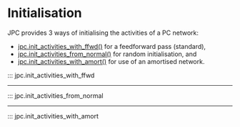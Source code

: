 # Initialisation

JPC provides 3 ways of initialising the activities of a PC network: 

* [jpc.init_activities_with_ffwd()](https://thebuckleylab.github.io/jpc/api/Initialisation/#jpc.init_activities_with_ffwd) for a feedforward pass (standard), 
* [jpc.init_activities_from_normal()](https://thebuckleylab.github.io/jpc/api/Initialisation/#jpc.init_activities_from_normal) for random initialisation, and 
* [jpc.init_activities_with_amort()](https://thebuckleylab.github.io/jpc/api/Initialisation/#jpc.init_activities_with_amort) for use of an amortised network.

::: jpc.init_activities_with_ffwd

---

::: jpc.init_activities_from_normal

---

::: jpc.init_activities_with_amort